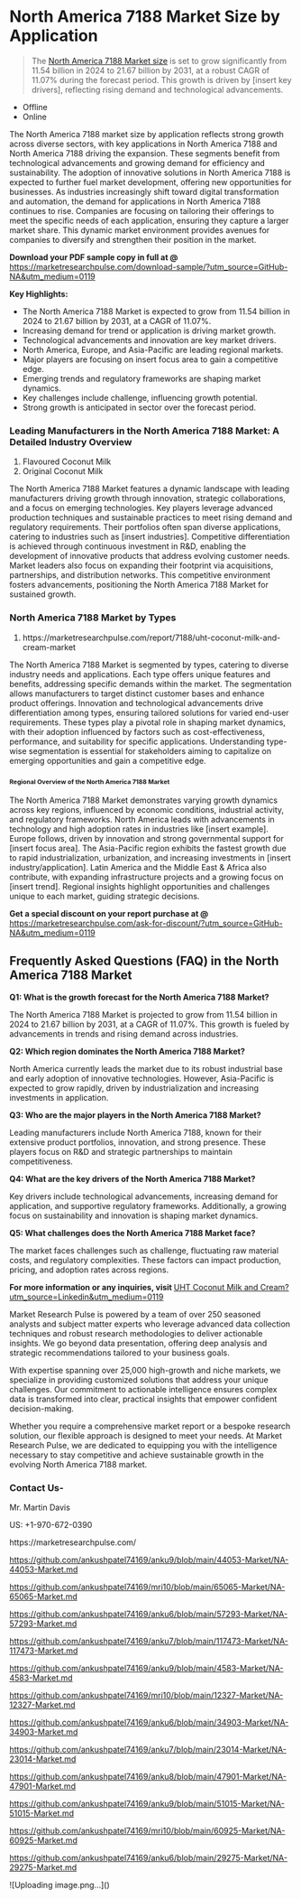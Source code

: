 <h1>North America 7188 Market&nbsp;Size by Application</h1><blockquote><p>The <a href="https://marketresearchpulse.com/download-sample/?utm_source=GitHub-NA&amp;utm_medium=0119">North America 7188 Market size</a> is set to grow significantly from 11.54 billion in 2024 to 21.67 billion by 2031, at a robust CAGR of 11.07% during the forecast period. This growth is driven by [insert key drivers], reflecting rising demand and technological advancements.</p></blockquote><ul><li>Offline<li> Online</li></ul><p>The North America 7188 market size by application reflects strong growth across diverse sectors, with key applications in North America 7188 and North America 7188 driving the expansion. These segments benefit from technological advancements and growing demand for efficiency and sustainability. The adoption of innovative solutions in North America 7188 is expected to further fuel market development, offering new opportunities for businesses. As industries increasingly shift toward digital transformation and automation, the demand for applications in North America 7188 continues to rise. Companies are focusing on tailoring their offerings to meet the specific needs of each application, ensuring they capture a larger market share. This dynamic market environment provides avenues for companies to diversify and strengthen their position in the market.</p><p><strong>Download your PDF sample copy in full at @ </strong><a href="https://marketresearchpulse.com/download-sample/?utm_source=GitHub-NA&amp;utm_medium=0119">https://marketresearchpulse.com/download-sample/?utm_source=GitHub-NA&amp;utm_medium=0119</a></p><p><strong>Key Highlights: </strong></p><ul><li>The North America 7188 Market is expected to grow from 11.54 billion in 2024 to 21.67 billion by 2031, at a CAGR of 11.07%.</li><li>Increasing demand for trend or application is driving market growth.</li><li>Technological advancements and innovation are key market drivers.</li><li>North America, Europe, and Asia-Pacific are leading regional markets.</li><li>Major players are focusing on insert focus area to gain a competitive edge.</li><li>Emerging trends and regulatory frameworks are shaping market dynamics.</li><li>Key challenges include challenge, influencing growth potential.</li><li>Strong growth is anticipated in sector over the forecast period.</li></ul><h3>Leading Manufacturers in the North America 7188 Market: A Detailed Industry Overview</h3><ol><li>Flavoured Coconut Milk<li> Original Coconut Milk</li></ol><div class="flex max-w-full flex-col flex-grow"><div class="min-h-8 text-message flex w-full flex-col items-end gap-2 whitespace-normal break-words [.text-message+&amp;]:mt-5" dir="auto" data-message-author-role="assistant" data-message-id="fd8432e4-4910-450d-b182-61b7bfb0a01f" data-message-model-slug="gpt-4o"><div class="flex w-full flex-col gap-1 empty:hidden first:pt-[3px]"><div class="markdown prose w-full break-words dark:prose-invert light"><p>The North America 7188 Market features a dynamic landscape with leading manufacturers driving growth through innovation, strategic collaborations, and a focus on emerging technologies. Key players leverage advanced production techniques and sustainable practices to meet rising demand and regulatory requirements. Their portfolios often span diverse applications, catering to industries such as [insert industries]. Competitive differentiation is achieved through continuous investment in R&amp;D, enabling the development of innovative products that address evolving customer needs. Market leaders also focus on expanding their footprint via acquisitions, partnerships, and distribution networks. This competitive environment fosters advancements, positioning the North America 7188 Market for sustained growth.</p></div></div></div></div><h3>North America 7188 Market by Types</h3><ol><li>https://marketresearchpulse.com/report/7188/uht-coconut-milk-and-cream-market</li></ol><div class="flex max-w-full flex-col flex-grow"><div class="min-h-8 text-message flex w-full flex-col items-end gap-2 whitespace-normal break-words [.text-message+&amp;]:mt-5" dir="auto" data-message-author-role="assistant" data-message-id="084470be-0bb7-4664-bddf-5156b4f41249" data-message-model-slug="gpt-4o-mini"><div class="flex w-full flex-col gap-1 empty:hidden first:pt-[3px]"><div class="markdown prose w-full break-words dark:prose-invert light"><p>The North America 7188 Market is segmented by types, catering to diverse industry needs and applications. Each type offers unique features and benefits, addressing specific demands within the market. The segmentation allows manufacturers to target distinct customer bases and enhance product offerings. Innovation and technological advancements drive differentiation among types, ensuring tailored solutions for varied end-user requirements. These types play a pivotal role in shaping market dynamics, with their adoption influenced by factors such as cost-effectiveness, performance, and suitability for specific applications. Understanding type-wise segmentation is essential for stakeholders aiming to capitalize on emerging opportunities and gain a competitive edge.</p></div></div></div></div><h3><span style="font-size: 11px;">Regional Overview of the North America 7188 Market</span></h3><div class="flex max-w-full flex-col flex-grow"><div class="min-h-8 text-message flex w-full flex-col items-end gap-2 whitespace-normal break-words [.text-message+&amp;]:mt-5" dir="auto" data-message-author-role="assistant" data-message-id="e9038762-ce64-4e30-91c9-9bd413514231" data-message-model-slug="gpt-4o-mini"><div class="flex w-full flex-col gap-1 empty:hidden first:pt-[3px]"><div class="markdown prose w-full break-words dark:prose-invert light"><p>The North America 7188 Market demonstrates varying growth dynamics across key regions, influenced by economic conditions, industrial activity, and regulatory frameworks. North America leads with advancements in technology and high adoption rates in industries like [insert example]. Europe follows, driven by innovation and strong governmental support for [insert focus area]. The Asia-Pacific region exhibits the fastest growth due to rapid industrialization, urbanization, and increasing investments in [insert industry/application]. Latin America and the Middle East &amp; Africa also contribute, with expanding infrastructure projects and a growing focus on [insert trend]. Regional insights highlight opportunities and challenges unique to each market, guiding strategic decisions.</p></div></div></div></div><p><strong>Get a special discount on your report purchase at @ </strong><a href="https://marketresearchpulse.com/ask-for-discount/?utm_source=GitHub-NA&amp;utm_medium=0119">https://marketresearchpulse.com/ask-for-discount/?utm_source=GitHub-NA&amp;utm_medium=0119</a></p><h2>Frequently Asked Questions (FAQ) in the North America 7188 Market</h2><p><strong>Q1: What is the growth forecast for the North America 7188 Market?</strong></p><p>The North America 7188 Market is projected to grow from 11.54 billion in 2024 to 21.67 billion by 2031, at a CAGR of 11.07%. This growth is fueled by advancements in trends and rising demand across industries.</p><p><strong>Q2: Which region dominates the North America 7188 Market?</strong></p><p>North America currently leads the market due to its robust industrial base and early adoption of innovative technologies. However, Asia-Pacific is expected to grow rapidly, driven by industrialization and increasing investments in application.</p><p><strong>Q3: Who are the major players in the North America 7188 Market?</strong></p><p>Leading manufacturers include North America 7188, known for their extensive product portfolios, innovation, and strong presence. These players focus on R&amp;D and strategic partnerships to maintain competitiveness.</p><p><strong>Q4: What are the key drivers of the North America 7188 Market?</strong></p><p>Key drivers include technological advancements, increasing demand for application, and supportive regulatory frameworks. Additionally, a growing focus on sustainability and innovation is shaping market dynamics.</p><p><strong>Q5: What challenges does the North America 7188 Market face?</strong></p><p>The market faces challenges such as challenge, fluctuating raw material costs, and regulatory complexities. These factors can impact production, pricing, and adoption rates across regions.</p><p><strong>For more information or any inquiries, visit&nbsp;</strong><a href="UHT Coconut Milk and Cream?utm_source=Linkedin&utm_medium=0119">UHT Coconut Milk and Cream?utm_source=Linkedin&utm_medium=0119</a></p><p>Market Research Pulse is powered by a team of over 250 seasoned analysts and subject matter experts who leverage advanced data collection techniques and robust research methodologies to deliver actionable insights. We go beyond data presentation, offering deep analysis and strategic recommendations tailored to your business goals.</p><p>With expertise spanning over 25,000 high-growth and niche markets, we specialize in providing customized solutions that address your unique challenges. Our commitment to actionable intelligence ensures complex data is transformed into clear, practical insights that empower confident decision-making.</p><p>Whether you require a comprehensive market report or a bespoke research solution, our flexible approach is designed to meet your needs. At Market Research Pulse, we are dedicated to equipping you with the intelligence necessary to stay competitive and achieve sustainable growth in the evolving North America 7188 market.</p><h3><strong>Contact Us-</strong></h3><p>Mr. Martin Davis</p><p>US: +1-970-672-0390</p><p>https://marketresearchpulse.com/</p><p><a href="https://github.com/ankushpatel74169/anku9/blob/main/44053-Market/NA-44053-Market.md">https://github.com/ankushpatel74169/anku9/blob/main/44053-Market/NA-44053-Market.md</a></p><p><a href="https://github.com/ankushpatel74169/mri10/blob/main/65065-Market/NA-65065-Market.md">https://github.com/ankushpatel74169/mri10/blob/main/65065-Market/NA-65065-Market.md</a></p><p><a href="https://github.com/ankushpatel74169/anku6/blob/main/57293-Market/NA-57293-Market.md">https://github.com/ankushpatel74169/anku6/blob/main/57293-Market/NA-57293-Market.md</a></p><p><a href="https://github.com/ankushpatel74169/anku7/blob/main/117473-Market/NA-117473-Market.md">https://github.com/ankushpatel74169/anku7/blob/main/117473-Market/NA-117473-Market.md</a></p><p><a href="https://github.com/ankushpatel74169/anku9/blob/main/4583-Market/NA-4583-Market.md">https://github.com/ankushpatel74169/anku9/blob/main/4583-Market/NA-4583-Market.md</a></p><p><a href="https://github.com/ankushpatel74169/mri10/blob/main/12327-Market/NA-12327-Market.md">https://github.com/ankushpatel74169/mri10/blob/main/12327-Market/NA-12327-Market.md</a></p><p><a href="https://github.com/ankushpatel74169/anku6/blob/main/34903-Market/NA-34903-Market.md">https://github.com/ankushpatel74169/anku6/blob/main/34903-Market/NA-34903-Market.md</a></p><p><a href="https://github.com/ankushpatel74169/anku7/blob/main/23014-Market/NA-23014-Market.md">https://github.com/ankushpatel74169/anku7/blob/main/23014-Market/NA-23014-Market.md</a></p><p><a href="https://github.com/ankushpatel74169/anku8/blob/main/47901-Market/NA-47901-Market.md">https://github.com/ankushpatel74169/anku8/blob/main/47901-Market/NA-47901-Market.md</a></p><p><a href="https://github.com/ankushpatel74169/anku9/blob/main/51015-Market/NA-51015-Market.md">https://github.com/ankushpatel74169/anku9/blob/main/51015-Market/NA-51015-Market.md</a></p><p><a href="https://github.com/ankushpatel74169/mri10/blob/main/60925-Market/NA-60925-Market.md">https://github.com/ankushpatel74169/mri10/blob/main/60925-Market/NA-60925-Market.md</a></p><p><a href="https://github.com/ankushpatel74169/anku6/blob/main/29275-Market/NA-29275-Market.md">https://github.com/ankushpatel74169/anku6/blob/main/29275-Market/NA-29275-Market.md</a></p>
![Uploading image.png…]()
